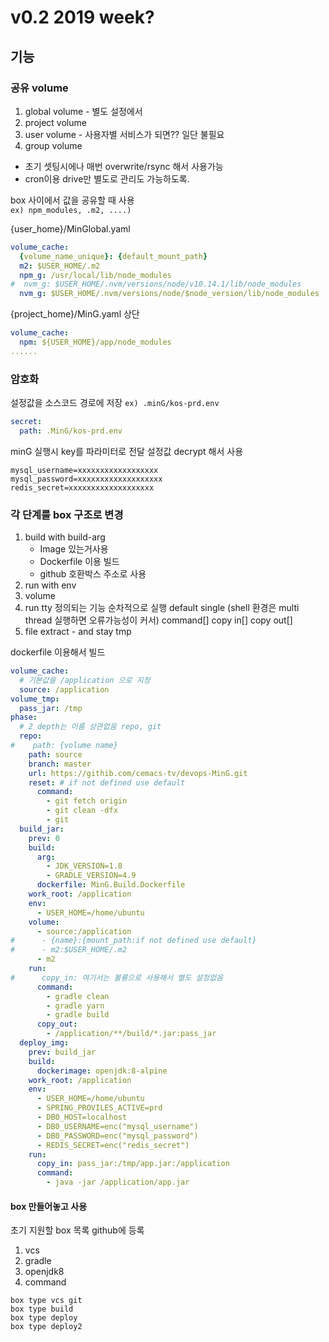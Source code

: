 # v0.2 2019 week?

## 기능
### 공유 volume
1. global volume - 별도 설정에서
2. project volume
3. user volume - 사용자별 서비스가 되면?? 일단 불필요
4. group volume

* 초기 셋팅시에나 매번 overwrite/rsync 해서 사용가능
* cron이용 drive만 별도로 관리도 가능하도록.

box 사이에서 값을 공유할 때 사용\
`ex) npm_modules, .m2, ....)`

{user_home}/MinGlobal.yaml
```yaml
volume_cache:
  {volume_name_unique}: {default_mount_path}
  m2: $USER_HOME/.m2
  npm_g: /usr/local/lib/node_modules
#  nvm_g: $USER_HOME/.nvm/versions/node/v10.14.1/lib/node_modules
  nvm_g: $USER_HOME/.nvm/versions/node/$node_version/lib/node_modules
```

{project_home}/MinG.yaml 상단
```yaml
volume_cache:
  npm: ${USER_HOME}/app/node_modules
......
```

### 암호화
설정값을 소스코드 경로에 저장
`ex) .minG/kos-prd.env`

```yaml
secret:
  path: .MinG/kos-prd.env
```
minG 실행시 key를 파라미터로 전달 설정값 decrypt 해서 사용
```dotenv
mysql_username=xxxxxxxxxxxxxxxxxx
mysql_password=xxxxxxxxxxxxxxxxxxx
redis_secret=xxxxxxxxxxxxxxxxxxx
```

### 각 단계를 box 구조로 변경
1. build with build-arg
   * Image 있는거사용
   * Dockerfile 이용 빌드
   * github 호환박스 주소로 사용
2. run with env
3. volume
4. run tty 정의되는 기능 순차적으로 실행 default single
(shell 환경은 multi thread 실행하면 오류가능성이 커서)
command[]
copy in[]
copy out[]
5. file extract - and stay tmp

dockerfile 이용해서 빌드
```yaml
volume_cache:
  # 기본값을 /application 으로 지정
  source: /application
volume_tmp:
  pass_jar: /tmp
phase:
  # 2 depth는 이름 상관없음 repo, git
  repo:
#    path: {volume name}
    path: source
    branch: master
    url: https://githib.com/cemacs-tv/devops-MinG.git
    reset: # if not defined use default
      command:
        - git fetch origin
        - git clean -dfx
        - git
  build_jar:
    prev: 0
    build:
      arg: 
        - JDK_VERSION=1.8
        - GRADLE_VERSION=4.9
      dockerfile: MinG.Build.Dockerfile
    work_root: /application
    env:
      - USER_HOME=/home/ubuntu
    volume:
      - source:/application
#      - {name}:{mount_path:if not defined use default}
#      - m2:$USER_HOME/.m2
      - m2
    run:
#      copy_in: 여기서는 볼륭으로 사용해서 별도 설정없음
      command:
        - gradle clean
        - gradle yarn
        - gradle build
      copy_out:
        - /application/**/build/*.jar:pass_jar
  deploy_img:
    prev: build_jar
    build:
      dockerimage: openjdk:8-alpine
    work_root: /application
    env:
      - USER_HOME=/home/ubuntu
      - SPRING_PROVILES_ACTIVE=prd
      - DB0_HOST=localhost
      - DB0_USERNAME=enc("mysql_username")
      - DB0_PASSWORD=enc("mysql_password")
      - REDIS_SECRET=enc("redis_secret")
    run:
      copy_in: pass_jar:/tmp/app.jar:/application
      command:
        - java -jar /application/app.jar
```

#### box 만들어놓고 사용
초기 지원할 box 목록 github에 등록
1. vcs
2. gradle
3. openjdk8
4. command
```
box type vcs git
box type build
box type deploy
box type deploy2
```
